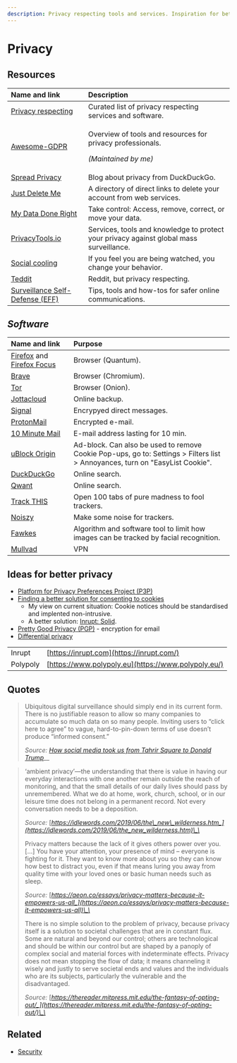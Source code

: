 ```yaml
---
description: Privacy respecting tools and services. Inspiration for better privacy.
---
```


# Privacy

## Resources

<table>
  <thead>
    <tr>
      <th style="text-align:left">Name and link</th>
      <th style="text-align:left">Description</th>
    </tr>
  </thead>
  <tbody>
    <tr>
      <td style="text-align:left"><a href="https://github.com/nikitavoloboev/privacy-respecting#readme">Privacy respecting</a>
      </td>
      <td style="text-align:left">Curated list of privacy respecting services and software.</td>
    </tr>
    <tr>
      <td style="text-align:left"><a href="https://github.com/bakke92/awesome-gdpr">Awesome-GDPR</a>
      </td>
      <td style="text-align:left">
        <p>Overview of tools and resources for privacy professionals.</p>
        <p><em>(Maintained by me)</em>
        </p>
      </td>
    </tr>
    <tr>
      <td style="text-align:left"><a href="https://spreadprivacy.com/">Spread Privacy</a>
      </td>
      <td style="text-align:left">Blog about privacy from DuckDuckGo.</td>
    </tr>
    <tr>
      <td style="text-align:left"><a href="https://backgroundchecks.org/justdeleteme/">Just Delete Me</a>
      </td>
      <td style="text-align:left">A directory of direct links to delete your account from web services.</td>
    </tr>
    <tr>
      <td style="text-align:left"><a href="https://www.mydatadoneright.eu/">My Data Done Right</a>
      </td>
      <td style="text-align:left">Take control: Access, remove, correct, or move your data.</td>
    </tr>
    <tr>
      <td style="text-align:left"><a href="https://www.privacytools.io/">PrivacyTools.io</a>
      </td>
      <td style="text-align:left">Services, tools and knowledge to protect your privacy against global mass
        surveillance.</td>
    </tr>
    <tr>
      <td style="text-align:left"><a href="https://www.socialcooling.com/">Social cooling</a>
      </td>
      <td style="text-align:left">If you feel you are being watched, you change your behavior.</td>
    </tr>
    <tr>
      <td style="text-align:left"><a href="https://teddit.net/">Teddit</a>
      </td>
      <td style="text-align:left">Reddit, but privacy respecting.</td>
    </tr>
    <tr>
      <td style="text-align:left"><a href="https://ssd.eff.org/">Surveillance Self-Defense (EFF)</a>
      </td>
      <td style="text-align:left">Tips, tools and how-tos for safer online communications.</td>
    </tr>
  </tbody>
</table>

## _Software_

| Name and link | Purpose |
| :--- | :--- |
| [Firefox](https://firefox.com/) and [Firefox Focus](https://www.mozilla.org/en-US/firefox/mobile/) | Browser \(Quantum\). |
| [Brave](https://brave.com/) | Browser \(Chromium\). |
| [Tor](https://www.torproject.org/) | Browser \(Onion\). |
| [Jottacloud](https://www.jottacloud.com/) | Online backup. |
| [Signal](https://www.signal.org/) | Encrypyed direct messages. |
| [ProtonMail](https://protonmail.com/) | Encrypted e-mail. |
| [10 Minute Mail](https://10minutemail.net/) | E-mail address lasting for 10 min. |
| [uBlock Origin](https://addons.mozilla.org/en-US/firefox/addon/ublock-origin/?src=search) | Ad-block. Can also be used to remove Cookie Pop-ups, go to: Settings &gt; Filters list &gt; Annoyances, turn on "EasyList Cookie". |
| [DuckDuckGo](https://duck.com) | Online search. |
| [Qwant](https://www.qwant.com) | Online search. |
| [Track THIS](https://trackthis.link/) | Open 100 tabs of pure madness to fool trackers. |
| [Noiszy](https://noiszy.com/) | Make some noise for trackers. |
| [Fawkes](https://sandlab.cs.uchicago.edu/fawkes/) | Algorithm and software tool to limit how images can be tracked by facial recognition. |
| [Mullvad](https://mullvad.net) | VPN |

## Ideas for better privacy

* [Platform for Privacy Preferences Project \(P3P\)](https://en.wikipedia.org/wiki/P3P)
* [Finding a better solution for consenting to cookies](https://www.troyhunt.com/these-cookie-warning-shenanigans-have-got-to-stop/)
  * My view on current situation: Cookie notices should be standardised and implented non-intrusive.
  * A better solution: [Inrupt: Solid](https://inrupt.com/).
* [Pretty Good Privacy \(PGP\)](https://www.openpgp.org/) - encryption for email
* [Differential privacy](https://en.wikipedia.org/wiki/Differential_privacy)

|  |  |
| :--- | :--- |
| Inrupt | [https://inrupt.com](https://inrupt.com/) |
| Polypoly | [https://www.polypoly.eu](https://www.polypoly.eu/) |

## Quotes

> Ubiquitous digital surveillance should simply end in its current form. There is no justifiable reason to allow so many companies to accumulate so much data on so many people. Inviting users to “click here to agree” to vague, hard-to-pin-down terms of use doesn’t produce “informed consent.”
>
> _Source:_ [_How social media took us from Tahrir Square to Donald Trump_](https://www.technologyreview.com/s/611806/how-social-media-took-us-from-tahrir-square-to-donald-trump/)\_\_

> ‘ambient privacy’—the understanding that there is value in having our everyday interactions with one another remain outside the reach of monitoring, and that the small details of our daily lives should pass by unremembered. What we do at home, work, church, school, or in our leisure time does not belong in a permanent record. Not every conversation needs to be a deposition.
>
> _Source:_ [_https://idlewords.com/2019/06/the\_new\_wilderness.htm_](https://idlewords.com/2019/06/the_new_wilderness.htm)\_\_
>
> Privacy matters because the lack of it gives others power over you. \[...\] You have your attention, your presence of mind – everyone is fighting for it. They want to know more about you so they can know how best to distract you, even if that means luring you away from quality time with your loved ones or basic human needs such as sleep.
>
> _Source:_ [_https://aeon.co/essays/privacy-matters-because-it-empowers-us-all_](https://aeon.co/essays/privacy-matters-because-it-empowers-us-all)\_\_
>
> There is no simple solution to the problem of privacy, because privacy itself is a solution to societal challenges that are in constant flux. Some are natural and beyond our control; others are technological and should be within our control but are shaped by a panoply of complex social and material forces with indeterminate effects. Privacy does not mean stopping the flow of data; it means channeling it wisely and justly to serve societal ends and values and the individuals who are its subjects, particularly the vulnerable and the disadvantaged.
>
> _Source:_ [_https://thereader.mitpress.mit.edu/the-fantasy-of-opting-out/_](https://thereader.mitpress.mit.edu/the-fantasy-of-opting-out/)\_\_

## Related

* [Security](security.md)



